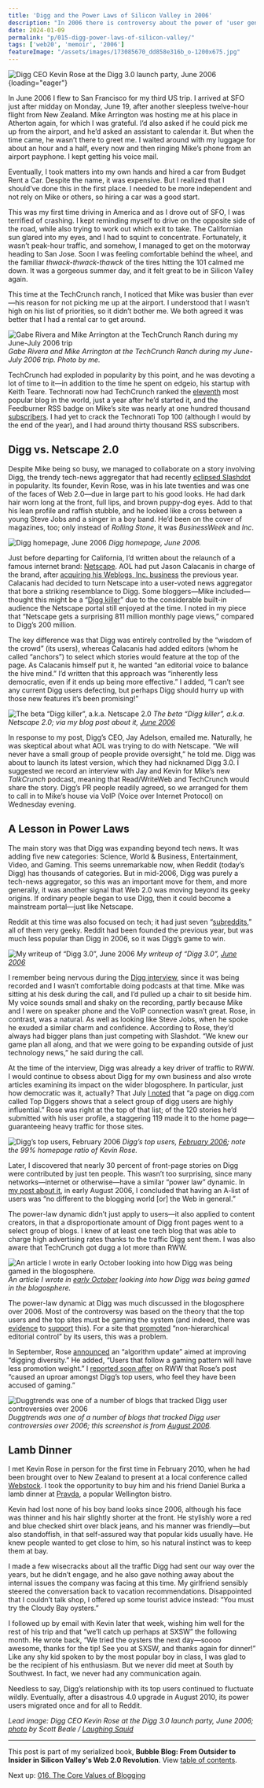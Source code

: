 ```yaml
---
title: 'Digg and the Power Laws of Silicon Valley in 2006'
description: "In 2006 there is controversy about the power of 'user generated content' aggregators like Digg, Reddit and Netscape 2.0. The power-law dynamic applies equally to users and content creators."
date: 2024-01-09
permalink: "p/015-digg-power-laws-of-silicon-valley/"
tags: ['web20', 'memoir', '2006']
featureImage: "/assets/images/173085670_dd858e316b_o-1200x675.jpg"
---
```


![Digg CEO Kevin Rose at the Digg 3.0 launch party, June 2006](/assets/images/173085670_dd858e316b_o-1200x675.jpg){loading="eager"}

In June 2006 I flew to San Francisco for my third US trip. I arrived at SFO just after midday on Monday, June 19, after another sleepless twelve-hour flight from New Zealand. Mike Arrington was hosting me at his place in Atherton again, for which I was grateful. I’d also asked if he could pick me up from the airport, and he’d asked an assistant to calendar it. But when the time came, he wasn’t there to greet me. I waited around with my luggage for about an hour and a half, every now and then ringing Mike’s phone from an airport payphone. I kept getting his voice mail.

Eventually, I took matters into my own hands and hired a car from Budget Rent a Car. Despite the name, it was expensive. But I realized that I should’ve done this in the first place. I needed to be more independent and not rely on Mike or others, so hiring a car was a good start.

This was my first time driving in America and as I drove out of SFO, I was terrified of crashing. I kept reminding myself to drive on the opposite side of the road, while also trying to work out which exit to take. The Californian sun glared into my eyes, and I had to squint to concentrate. Fortunately, it wasn’t peak-hour traffic, and somehow, I managed to get on the motorway heading to San Jose. Soon I was feeling comfortable behind the wheel, and the familiar _thwack-thwack-thawck_ of the tires hitting the 101 calmed me down. It was a gorgeous summer day, and it felt great to be in Silicon Valley again.

This time at the TechCrunch ranch, I noticed that Mike was busier than ever—his reason for not picking me up at the airport. I understood that I wasn’t high on his list of priorities, so it didn’t bother me. We both agreed it was better that I had a rental car to get around.

![Gabe Rivera and Mike Arrington at the TechCrunch Ranch during my June-July 2006 trip](/assets/images/c1511eb1-44ea-431f-8606-b37f5fef345d_2272x1704.jpg "Gabe Rivera and Mike Arrington at the TechCrunch Ranch during my June-July 2006 trip")
*Gabe Rivera and Mike Arrington at the TechCrunch Ranch during my June-July 2006 trip. Photo by me.*

TechCrunch had exploded in popularity by this point, and he was devoting a lot of time to it—in addition to the time he spent on edgeio, his startup with Keith Teare. Technorati now had TechCrunch ranked the [eleventh](https://web.archive.org/web/20060615200814/http://www.technorati.com/pop/blogs/) most popular blog in the world, just a year after he’d started it, and the Feedburner RSS badge on Mike’s site was nearly at one hundred thousand [subscribers](https://web.archive.org/web/20060616015251/http://techcrunch.com/). I had yet to crack the Technorati Top 100 (although I would by the end of the year), and I had around thirty thousand RSS subscribers.

## Digg vs. Netscape 2.0

Despite Mike being so busy, we managed to collaborate on a story involving Digg, the trendy tech-news aggregator that had recently [eclipsed Slashdot](https://www.theguardian.com/technology/blog/2006/mar/20/diggovertakes) in popularity. Its founder, Kevin Rose, was in his late twenties and was one of the faces of Web 2.0—due in large part to his good looks. He had dark hair worn long at the front, full lips, and brown puppy-dog eyes. Add to that his lean profile and raffish stubble, and he looked like a cross between a young Steve Jobs and a singer in a boy band. He’d been on the cover of magazines, too; only instead of _Rolling Stone_, it was _BusinessWeek_ and _Inc_.

![Digg homepage, June 2006](/assets/images/87da23ad-abcb-4eef-8f30-32df48607493_2096x1882.jpg "Digg homepage, June 2006")
*Digg homepage, June 2006.*

Just before departing for California, I’d written about the relaunch of a famous internet brand: [Netscape](https://web.archive.org/web/20110830152230/http://www.readwriteweb.com/archives/netscape_wears.php). AOL had put Jason Calacanis in charge of the brand, after [acquiring his Weblogs, Inc. business](/p/007-2005-web-20-conference-day-2) the previous year. Calacanis had decided to turn Netscape into a user-voted news aggregator that bore a striking resemblance to Digg. Some bloggers—Mike included—thought this might be a “[Digg killer](https://web.archive.org/web/20110907024559/http://techcrunch.com/2006/06/14/aol-netscape-launches-massive-digg-like-site/)” due to the considerable built-in audience the Netscape portal still enjoyed at the time. I noted in my piece that “Netscape gets a surprising 811 million monthly page views,” compared to Digg’s 200 million.

The key difference was that Digg was entirely controlled by the “wisdom of the crowd” (its users), whereas Calacanis had added editors (whom he called “anchors”) to select which stories would feature at the top of the page. As Calacanis himself put it, he wanted “an editorial voice to balance the hive mind.” I’d written that this approach was “inherently less democratic, even if it ends up being more effective.” I added, “I can’t see any current Digg users defecting, but perhaps Digg should hurry up with those new features it’s been promising!”

![The beta “Digg killer”, a.k.a. Netscape 2.0](/assets/images/df0012d0-df16-410b-82cd-ad38ad817a7f_500x335.jpg "The beta “Digg killer”, a.k.a. Netscape 2.0")
*The beta “Digg killer”, a.k.a. Netscape 2.0; via my blog post about it, [June 2006](https://web.archive.org/web/20060619214208/http://www.readwriteweb.com/archives/netscape_wears.php)*

In response to my post, Digg’s CEO, Jay Adelson, emailed me. Naturally, he was skeptical about what AOL was trying to do with Netscape. “We will never have a small group of people provide oversight,” he told me. Digg was about to launch its latest version, which they had nicknamed Digg 3.0. I suggested we record an interview with Jay and Kevin for Mike’s new _TalkCrunch_ podcast, meaning that Read/WriteWeb and TechCrunch would share the story. Digg’s PR people readily agreed, so we arranged for them to call in to Mike’s house via VoIP (Voice over Internet Protocol) on Wednesday evening.

## A Lesson in Power Laws

The main story was that Digg was expanding beyond tech news. It was adding five new categories: Science, World & Business, Entertainment, Video, and Gaming. This seems unremarkable now, when Reddit (today’s Digg) has thousands of categories. But in mid-2006, Digg was purely a tech-news aggregator, so this was an important move for them, and more generally, it was another signal that Web 2.0 was moving beyond its geeky origins. If ordinary people began to use Digg, then it could become a mainstream portal—just like Netscape.

Reddit at this time was also focused on tech; it had just seven “[subreddits](https://web.archive.org/web/20060615111822/http://sub.reddit.com/),” all of them very geeky. Reddit had been founded the previous year, but was much less popular than Digg in 2006, so it was Digg’s game to win.

![My writeup of “Digg 3.0”, June 2006](/assets/images/2e8daba8-5b1b-4177-9cea-7b10a59bed37_1490x1130.jpg "My writeup of “Digg 3.0”, June 2006")
*My writeup of “Digg 3.0”, [June 2006](https://web.archive.org/web/20060703112116/http://www.readwriteweb.com/archives/digg_30_expands.php)*

I remember being nervous during the [Digg interview](https://web.archive.org/web/20111118055314/http://www.talkcrunch.com/2006/06/22/episode-10-digg-30-launches-interview-with-founders-kevin-rose-jay-adelson/), since it was being recorded and I wasn’t comfortable doing podcasts at that time. Mike was sitting at his desk during the call, and I’d pulled up a chair to sit beside him. My voice sounds small and shaky on the recording, partly because Mike and I were on speaker phone and the VoIP connection wasn’t great. Rose, in contrast, was a natural. As well as looking like Steve Jobs, when he spoke he exuded a similar charm and confidence. According to Rose, they’d always had bigger plans than just competing with Slashdot. “We knew our game plan all along, and that we were going to be expanding outside of just technology news,” he said during the call.

At the time of the interview, Digg was already a key driver of traffic to RWW. I would continue to obsess about Digg for my own business and also wrote articles examining its impact on the wider blogosphere. In particular, just how democratic was it, actually? That July [I noted](https://web.archive.org/web/20060828081237/http://www.readwriteweb.com/archives/digg_stats.php) that “a page on digg.com called Top Diggers shows that a select group of digg users are highly influential.” Rose was right at the top of that list; of the 120 stories he’d submitted with his user profile, a staggering 119 made it to the home page—guaranteeing heavy traffic for those sites.

![Digg’s top users, February 2006](/assets/images/cc2cc1a3-2f39-40a0-837c-7a51b6c6ccb4_2046x1778.jpg "Digg’s top users, February 2006")
*Digg’s top users, [February 2006](https://web.archive.org/web/20060217225405/http://digg.com/topusers); note the 99% homepage ratio of Kevin Rose.*

Later, I discovered that nearly 30 percent of front-page stories on Digg were contributed by just ten people. This wasn’t too surprising, since many networks—internet or otherwise—have a similar “power law” dynamic. In [my post about it](https://web.archive.org/web/20060805103648/http://blogs.zdnet.com/web2explorer/?p=250), in early August 2006, I concluded that having an A-list of users was “no different to the blogging world \[or\] the Web in general.”

The power-law dynamic didn’t just apply to users—it also applied to content creators, in that a disproportionate amount of Digg front pages went to a select group of blogs. I knew of at least one tech blog that was able to charge high advertising rates thanks to the traffic Digg sent them. I was also aware that TechCrunch got dugg a lot more than RWW.

![An article I wrote in early October looking into how Digg was being gamed in the blogosphere.](/assets/images/015c5647-651f-43a1-93b1-f2a94173bf10_1980x1609.jpg "An article I wrote in early October looking into how Digg was being gamed in the blogosphere.")
*An article I wrote in [early October](https://web.archive.org/web/20061017002923/http://www.readwriteweb.com/archives/digg_blackmarket.php) looking into how Digg was being gamed in the blogosphere.*

The power-law dynamic at Digg was much discussed in the blogosphere over 2006. Most of the controversy was based on the theory that the top users and the top sites must be gaming the system (and indeed, there was [evidence](https://web.archive.org/web/20110925024931/http://www.readwriteweb.com/archives/digg_stats.php) to [support](https://web.archive.org/web/20061017002923/http://www.readwriteweb.com/archives/digg_blackmarket.php) this). For a site that [promoted](https://web.archive.org/web/20060602153252/http://www.digg.com/faq) “non-hierarchical editorial control” by its users, this was a problem.

In September, Rose [announced](https://web.archive.org/web/20110718154904/http://diggtheblog.blogspot.com/2006/09/digg-friends.html) an “algorithm update” aimed at improving “digging diversity.” He added, “Users that follow a gaming pattern will have less promotion weight.” I [reported soon after](https://web.archive.org/web/20110812083757/http://www.readwriteweb.com/archives/digg_changes_quality_turmoil.php) on RWW that Rose’s post “caused an uproar amongst Digg’s top users, who feel they have been accused of gaming.”

![Duggtrends was one of a number of blogs that tracked Digg user controversies over 2006](/assets/images/d07ea150-c9a3-4cff-9cb2-0342124a0824_2534x1652.png "Duggtrends was one of a number of blogs that tracked Digg user controversies over 2006")
*Duggtrends was one of a number of blogs that tracked Digg user controversies over 2006; this screenshot is from [August 2006](https://web.archive.org/web/20060824201912/http://diggtrends.com/stats.aspx).*

## Lamb Dinner

I met Kevin Rose in person for the first time in February 2010, when he had been brought over to New Zealand to present at a local conference called [Webstock](https://web.archive.org/web/20100222015559/http://www.readwriteweb.com/start/2010/02/kevin-rose-10-tips-for-entrepreneurs.php). I took the opportunity to buy him and his friend Daniel Burka a lamb dinner at [Pravda](https://web.archive.org/web/20100109022223/https://www.pravdacafe.co.nz/), a popular Wellington bistro.

Kevin had lost none of his boy band looks since 2006, although his face was thinner and his hair slightly shorter at the front. He stylishly wore a red and blue checked shirt over black jeans, and his manner was friendly—but also standoffish, in that self-assured way that popular kids usually have. He knew people wanted to get close to him, so his natural instinct was to keep them at bay. 

I made a few wisecracks about all the traffic Digg had sent our way over the years, but he didn’t engage, and he also gave nothing away about the internal issues the company was facing at this time. My girlfriend sensibly steered the conversation back to vacation recommendations. Disappointed that I couldn’t talk shop, I offered up some tourist advice instead: “You must try the Cloudy Bay oysters.”

I followed up by email with Kevin later that week, wishing him well for the rest of his trip and that “we’ll catch up perhaps at SXSW” the following month. He wrote back, “We tried the oysters the next day—soooo awesome, thanks for the tip! See you at SXSW, and thanks again for dinner!” Like any shy kid spoken to by the most popular boy in class, I was glad to be the recipient of his enthusiasm. But we never did meet at South by Southwest. In fact, we never had any communication again.

Needless to say, Digg’s relationship with its top users continued to fluctuate wildly. Eventually, after a disastrous 4.0 upgrade in August 2010, its power users migrated once and for all to Reddit.

*Lead image: Digg CEO Kevin Rose at the Digg 3.0 launch party, June 2006; [photo](https://www.flickr.com/photos/laughingsquid/173085670) by Scott Beale / [Laughing Squid](http://laughingsquid.com/)*

* * *

This post is part of my serialized book, **Bubble Blog: From Outsider to Insider in Silicon Valley's Web 2.0 Revolution**. View [table of contents](/p/roadmap-bubbleblog/).

Next up: [016. The Core Values of Blogging](/p/016-the-core-values-of-blogging/)
